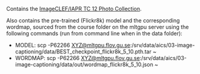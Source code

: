 Contains the [ImageCLEF/IAPR TC 12 Photo Collection](https://www.imageclef.org/photodata).

Also contains the pre-trained (Flickr8k) model and the corresponding wordmap, sourced from the course folder on the mltgpu server using the following commands (run from command line when in the data folder):
+ MODEL: scp -P62266 XYZ@mltgpu.flov.gu.se:/srv/data/aics/03-image-captioning/data/BEST_checkpoint_flickr8k_5_10.pth.tar ~
+ WORDMAP: scp -P62266 XYZ@mltgpu.flov.gu.se:/srv/data/aics/03-image-captioning/data/out/wordmap_flickr8k_5_10.json ~
